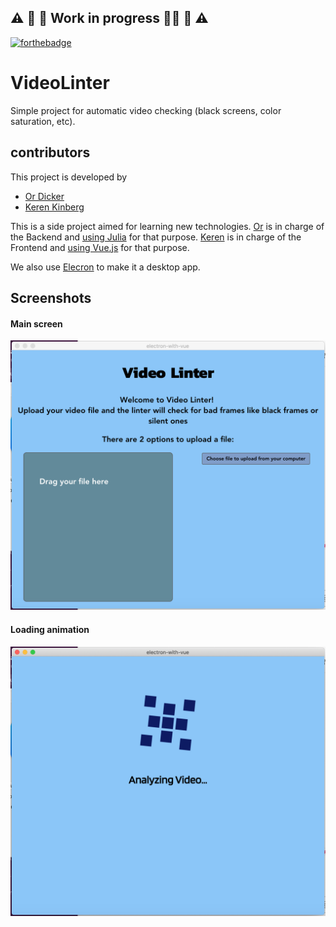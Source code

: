 ## :warning: :construction: :construction_worker: Work in progress :construction_worker_woman: :construction: :warning:

[![forthebadge](https://forthebadge.com/images/badges/made-with-vue.svg)](https://forthebadge.com)

# VideoLinter
Simple project for automatic video checking (black screens, color saturation, etc).

## contributors
This project is developed by 
- [Or Dicker](https://github.com/d1cker)
- [Keren Kinberg](https://github.com/kerenki)

This is a side project aimed for learning new technologies. 
[Or](https://github.com/d1cker) is in charge of the Backend and [using Julia](https://github.com/d1cker/VideoLinter/blob/master/src/VideoLinter.jl) for that purpose.
[Keren](https://github.com/kerenki) is in charge of the Frontend and [using Vue.js](https://github.com/d1cker/VideoLinter/blob/master/GUI/src/App.vue) for that purpose. 

We also use [Elecron](https://github.com/d1cker/VideoLinter/blob/master/src/main.jl) to make it a desktop app.

## Screenshots

#### Main screen
![main screen](https://github.com/d1cker/VideoLinter/blob/master/Screenshot%202019-08-16%20at%2017.33.03.png)

#### Loading animation
![Loading animation](https://github.com/d1cker/VideoLinter/blob/master/Screenshot%202019-08-16%20at%2017.33.27.png)


